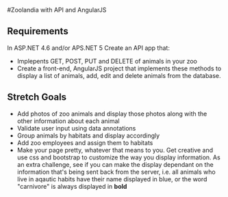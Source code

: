 #Zoolandia with API and AngularJS

## Requirements

In ASP.NET 4.6 and/or APS.NET 5 Create an API app that:

* Implepents GET, POST, PUT and DELETE of animals in your zoo
* Create a front-end, AngularJS project that implements these methods to display a list of animals, add, edit and delete animals from the database.

## Stretch Goals

* Add photos of zoo animals and display those photos along with the other information about each animal
* Validate user input using data annotations
* Group animals by habitats and display accordingly
* Add zoo employees and assign them to habitats
* Make your page pretty, whatever that means to you. Get creative and use css and bootstrap to customize the way you display information. As an extra challenge, see if you can make the display dependant on the information that's being sent back from the server, i.e. all animals who live in aqautic habits have their name displayed in blue, or the word "carnivore" is always displayed in **bold**